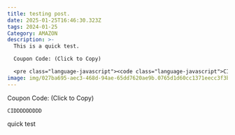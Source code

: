 ```yaml
---
title: testing post.
date: 2025-01-25T16:46:30.323Z
tags: 2024-01-25
Category: AMAZON
description: >-
  This is a quick test.

  C﻿oupon Code: (Click to Copy)

  <pre class="language-javascript"><code class="language-javascript">CIDDDDDDDDD</code></pre>
image: img/027ba695-aec3-468d-94ae-65dd7620ae9b.0765d1d60cc1371eecc3f3b79d2efff4.jpeg
---
```

C﻿oupon Code: (Click to Copy)

<pre class="language-javascript"><code class="language-javascript">CIDDDDDDDDD</code></pre>

q﻿uick test